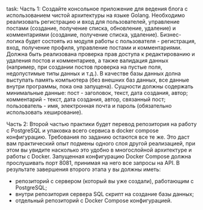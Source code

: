 task:
Часть 1:
Cоздайте консольное приложение для ведения блога с использованием чистой архитектуры на языке Golang.
Необходимо реализовать регистрацию и вход для пользователей, управление постами (создание, получение списка, обновление, удаление) и комментариями (создание, получение списка, удаление).
Бизнес-логика будет состоять из модуля работы с пользователя - регистрация, вход, получение профиля, управление постами и комментариями. Должна быть реализована проверка прав доступа к редактированию и удаления постов и комментариев, а также валидация данных (например, при создании постов проверка на пустые поля, недопустимые типы данных и т.д.).
В качестве базы данных долна выступать память компьютера (без внешних баз данных, все данные внутри программы, пока она запущена). Сущности должны содержать минимальные данные: пост - заголовок, текст, дата создания, автор; комментарий - текст, дата создания, автор, связанный пост; пользователь - имя, электронная почта и пароль (обязательно использовать хеширование).

Часть 2:
Второй частью практики будет перевод репозитория на работу с PostgreSQL и упаковка всего сервиса в docker compose конфигурацию.
Требования по заданию остаются все те же. Это даст вам практический опыт подмены одного слоя другой реализацией, при этом вы увидите насколько это удобно в многослойной архитектуре и работы с Docker.
Запущенная конфигурацию Docker Compose должна прослушивать порт 8081, принимая на него все запросы на API.
В результате завершения второго этапа у вы должны иметь:
- репозиторий с сервером (который вы уже создали), работающим с PostgreSQL;
- внутри репозитория сервера SQL скрипт на создание базы данных;
- отдельный репозиторий с Docker Compose конфигурацией.
